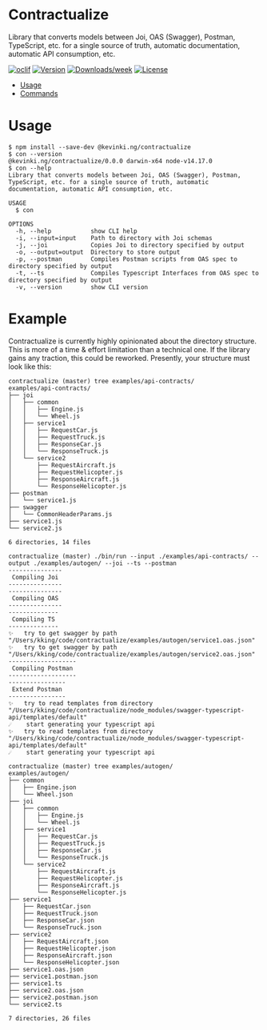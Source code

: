 Contractualize
==============

Library that converts models between Joi, OAS (Swagger), Postman, TypeScript, etc. for a single source of truth, automatic documentation, automatic API consumption, etc.

[![oclif](https://img.shields.io/badge/cli-oclif-brightgreen.svg)](https://oclif.io)
[![Version](https://img.shields.io/npm/v/@kevinki.ng/contractualize.svg)](https://npmjs.org/package/@kevinki.ng/contractualize)
[![Downloads/week](https://img.shields.io/npm/dw/@kevinki.ng/contractualize.svg)](https://npmjs.org/package/@kevinki.ng/contractualize)
[![License](https://img.shields.io/npm/l/@kevinki.ng/contractualize.svg)](https://github.com/kevin-king/@kevinki.ng/contractualize/blob/master/package.json)

* [Usage](#usage)
* [Commands](#commands)

# Usage
```sh-session
$ npm install --save-dev @kevinki.ng/contractualize
$ con --version
@kevinki.ng/contractualize/0.0.0 darwin-x64 node-v14.17.0
$ con --help
Library that converts models between Joi, OAS (Swagger), Postman, TypeScript, etc. for a single source of truth, automatic documentation, automatic API consumption, etc.

USAGE
  $ con

OPTIONS
  -h, --help           show CLI help
  -i, --input=input    Path to directory with Joi schemas
  -j, --joi            Copies Joi to directory specified by output
  -o, --output=output  Directory to store output
  -p, --postman        Compiles Postman scripts from OAS spec to directory specified by output
  -t, --ts             Compiles Typescript Interfaces from OAS spec to directory specified by output
  -v, --version        show CLI version
```

# Example

Contractualize is currently highly opinionated about the directory structure. This is more of a time & effort 
limitation than a technical one. If the library gains any traction, this could be reworked. Presently, your structure
must look like this:

```sh-session
contractualize (master) tree examples/api-contracts/
examples/api-contracts/
├── joi
│   ├── common
│   │   ├── Engine.js
│   │   └── Wheel.js
│   ├── service1
│   │   ├── RequestCar.js
│   │   ├── RequestTruck.js
│   │   ├── ResponseCar.js
│   │   └── ResponseTruck.js
│   └── service2
│       ├── RequestAircraft.js
│       ├── RequestHelicopter.js
│       ├── ResponseAircraft.js
│       └── ResponseHelicopter.js
├── postman
│   └── service1.js
├── swagger
│   └── CommonHeaderParams.js
├── service1.js
└── service2.js

6 directories, 14 files
```

```sh-session
contractualize (master) ./bin/run --input ./examples/api-contracts/ --output ./examples/autogen/ --joi --ts --postman
---------------
 Compiling Joi 
---------------
---------------
 Compiling OAS 
---------------
--------------
 Compiling TS 
--------------
✨   try to get swagger by path "/Users/kking/code/contractualize/examples/autogen/service1.oas.json"
✨   try to get swagger by path "/Users/kking/code/contractualize/examples/autogen/service2.oas.json"
-------------------
 Compiling Postman 
-------------------
----------------
 Extend Postman 
----------------
✨   try to read templates from directory "/Users/kking/code/contractualize/node_modules/swagger-typescript-api/templates/default"
☄️    start generating your typescript api
✨   try to read templates from directory "/Users/kking/code/contractualize/node_modules/swagger-typescript-api/templates/default"
☄️    start generating your typescript api
```

```sh-session
contractualize (master) tree examples/autogen/
examples/autogen/
├── common
│   ├── Engine.json
│   └── Wheel.json
├── joi
│   ├── common
│   │   ├── Engine.js
│   │   └── Wheel.js
│   ├── service1
│   │   ├── RequestCar.js
│   │   ├── RequestTruck.js
│   │   ├── ResponseCar.js
│   │   └── ResponseTruck.js
│   └── service2
│       ├── RequestAircraft.js
│       ├── RequestHelicopter.js
│       ├── ResponseAircraft.js
│       └── ResponseHelicopter.js
├── service1
│   ├── RequestCar.json
│   ├── RequestTruck.json
│   ├── ResponseCar.json
│   └── ResponseTruck.json
├── service2
│   ├── RequestAircraft.json
│   ├── RequestHelicopter.json
│   ├── ResponseAircraft.json
│   └── ResponseHelicopter.json
├── service1.oas.json
├── service1.postman.json
├── service1.ts
├── service2.oas.json
├── service2.postman.json
└── service2.ts

7 directories, 26 files
```
